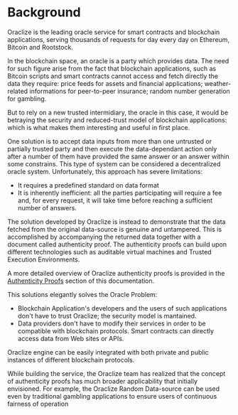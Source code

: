 # Background

Oraclize is the leading oracle service for smart contracts and blockchain applications, serving thousands of requests for day every day on Ethereum, Bitcoin and Rootstock.

In the blockchain space, an oracle is a party which provides data. The need for such figure arise from the fact that blockchain applications, such as Bitcoin scripts and smart contracts cannot access and fetch directly the data they require: price feeds for assets and financial applications; weather-related informations for peer-to-peer insurance; random number generation for gambling.

But to rely on a new trusted intermidiary, the oracle in this case, it would be betraying the security and reduced-trust model of blockchain applications: which is what makes them interesting and useful in first place.

One solution is to accept data inputs from more than one untrusted or partially trusted party and then execute the data-dependant action only after a number of them have provided the same answer or an answer within some constrains. This type of system can be considered a decentralized oracle system. Unfortunately, this approach has severe limitations:

* It requires a predefined standard on data format
* It is inherently inefficient: all the parties participating will require a fee and, for every request, it will take time before reaching a sufficient number of answers.

The solution developed by Oraclize is instead to demonstrate that the data fetched from the original data-source is genuine and untampered. This is accomplished by accompanying the returned data together with a document called authenticity proof. The authenticity proofs can build upon different technologies such as auditable virtual machines and Trusted Execution Environments. 

A more detailed overview of Oraclize authenticity proofs is provided in the [Authenticity Proofs](#ethereum-quick-start-authenticity-proofs) section of this documentation.

This solutions elegantly solves the Oracle Problem:

* Blockchain Application's developers and the users of such applications don't have to trust Oraclize; the security model is mantained.
* Data providers don't have to modify their services in order to be compatible with blockchain protocols. Smart contracts can directly access data from Web sites or APIs.

Oraclize engine can be easily integrated with both private and public instances of different blockchain protocols.

While building the service, the Oraclize team has realized that the concept of authenticity proofs has much broader applicability that initially envisioned. For example, the Oraclize Random Data-source can be used even by traditional gambling applications to ensure users of continuous fairness of operation
